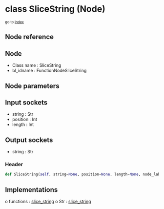 # class SliceString (Node)

<sub>go to [index](/docs/index.md)</sub>

## Node reference

Node
----
 - Class name : SliceString
 - bl_idname : FunctionNodeSliceString

Node parameters
---------------

Input sockets
-------------
 - string : Str
 - position : Int
 - length : Int

Output sockets
--------------
 - string : Str

### Header

``` python
def SliceString(self, string=None, position=None, length=None, node_label=None, node_color=None):
```

## Implementations

o functions : [slice_string](#slice_string)
o Str : [slice_string](#slice_string) 

